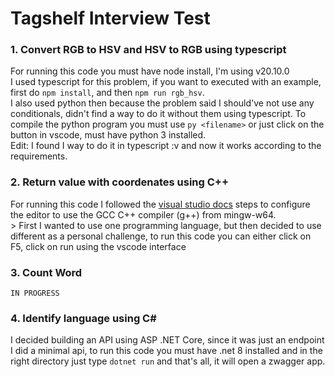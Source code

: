 # Tagshelf Interview Test

### 1. Convert RGB to HSV and HSV to RGB using typescript

For running this code you must have node install, I'm using v20.10.0 <br>
I used typescript for this problem, if you want to executed with an example, first do `npm install`, and then `npm run rgb_hsv`. <br>
I also used python then because the problem said I should've not use any conditionals, didn't find a way to do it without them using typescript. To compile the python program you must use `py <filename>` or just click on the button in vscode, must have python 3 installed. <br>
Edit: I found I way to do it in typescript :v and now it works according to the requirements.

### 2. Return value with coordenates using C++

For running this code I followed the [visual studio docs](https://code.visualstudio.com/docs/cpp/config-mingw) steps to configure the editor to use the GCC C++ compiler (g++) from mingw-w64. <br>>
First I wanted to use one programming language, but then decided to use different as a personal challenge, to run this code you can either click on F5, click on run using the vscode interface

### 3. Count Word

`IN PROGRESS`

### 4. Identify language using C#

I decided building an API using ASP .NET Core, since it was just an endpoint I did a minimal api, to run this code you must have .net 8 installed and in the right directory just type `dotnet run` and that's all, it will open a zwagger app.